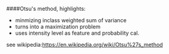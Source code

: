 ####Otsu's method, highlights:

- minmizing inclass weighted sum of variance
- turns into a maximization problem
- uses intensity level as feature and probability cal.

see wikipedia:https://en.wikipedia.org/wiki/Otsu%27s_method
